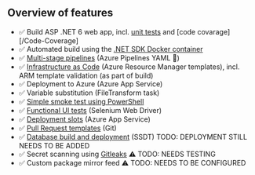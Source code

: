 ## Overview of features

- :white_check_mark: Build ASP .NET 6 web app, incl. [unit tests][unit-tests] and [code covarage][/Code-Coverage]
- :white_check_mark: Automated build using the [.NET SDK Docker container][container]
- :white_check_mark: [Multi-stage pipelines](/Multi%2Dstage-Pipeline) (Azure Pipelines YAML 🚀)
- :white_check_mark: [Infrastructure as Code](/Infrastructure-as-code) (Azure Resource Manager templates), incl. ARM template validation (as part of build)
- :white_check_mark: Deployment to Azure (Azure App Service)
- :white_check_mark: Variable substitution (FileTransform task)
- :white_check_mark: [Simple smoke test using PowerShell][smoke-test]
- :white_check_mark: [Functional UI tests][selenium-tests] (Selenium Web Driver)
- :white_check_mark: [Deployment slots](/Deployment-Slots) (Azure App Service)
- :white_check_mark: [Pull Request templates][pr-template] (Git)
- :white_check_mark: [Database build and deployment](/Database-Lifecycle) (SSDT) TODO: DEPLOYMENT STILL NEEDS TO BE ADDED
- :white_check_mark: Secret scanning using [Gitleaks][gitleaks] :warning: TODO: NEEDS TESTING
- :white_check_mark: Custom package mirror feed :warning: TODO: NEEDS TO BE CONFIGURED

[unit-tests]:     https://andrewlock.net/exploring-dotnet-6-part-6-supporting-integration-tests-with-webapplicationfactory-in-dotnet-6/
[container]:      https://github.com/dotnet/dotnet-docker/blob/main/samples/build-in-sdk-container.md
[gitleaks]:       https://github.com/zricethezav/gitleaks
[smoke-test]:     ../Pipelines/DeployScripts/SmokeTest.ps1
[selenium-tests]: ../Application/aspnet-core-sample.FunctionalTests
[pr-template]:    ../.azuredevops/pull_request_template.md